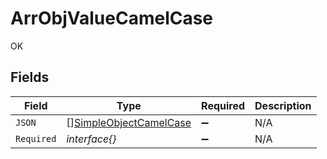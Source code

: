 # ArrObjValueCamelCase

OK


## Fields

| Field                                                                   | Type                                                                    | Required                                                                | Description                                                             |
| ----------------------------------------------------------------------- | ----------------------------------------------------------------------- | ----------------------------------------------------------------------- | ----------------------------------------------------------------------- |
| `JSON`                                                                  | [][SimpleObjectCamelCase](../../models/shared/simpleobjectcamelcase.md) | :heavy_minus_sign:                                                      | N/A                                                                     |
| `Required`                                                              | *interface{}*                                                           | :heavy_minus_sign:                                                      | N/A                                                                     |